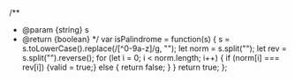 /**
 * @param {string} s
 * @return {boolean}
 */
var isPalindrome = function(s) {
    s = s.toLowerCase().replace(/[^0-9a-z]/g, "");
    let norm = s.split("");
    let rev = s.split("").reverse();
    for (let i = 0; i < norm.length; i++) {
        if (norm[i] === rev[i]) {valid = true;} 
        else { return false; }
    }
    return true;
};